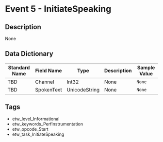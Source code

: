 # Event 5 - InitiateSpeaking

## Description
None

## Data Dictionary
|Standard Name|Field Name|Type|Description|Sample Value|
|---|---|---|---|---|
|TBD|Channel|Int32|None|`None`|
|TBD|SpokenText|UnicodeString|None|`None`|

## Tags
* etw_level_Informational
* etw_keywords_PerfInstrumentation
* etw_opcode_Start
* etw_task_InitiateSpeaking